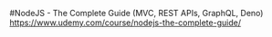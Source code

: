 #NodeJS - The Complete Guide (MVC, REST APIs, GraphQL, Deno)
https://www.udemy.com/course/nodejs-the-complete-guide/

